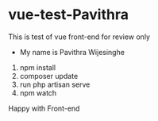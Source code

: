 # vue-test-Pavithra
This is test of vue front-end for review only
* My name is Pavithra Wijesinghe

1. npm install
2. composer update
3. run php artisan serve
4. npm watch

Happy with Front-end

